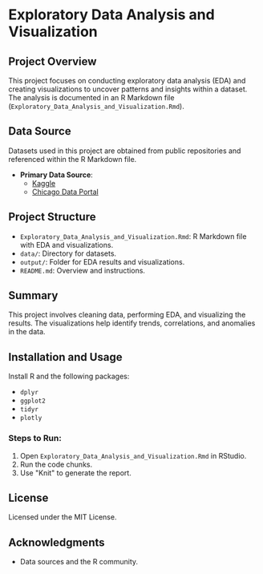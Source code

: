 # Exploratory Data Analysis and Visualization

## Project Overview
This project focuses on conducting exploratory data analysis (EDA) and creating visualizations to uncover patterns and insights within a dataset. The analysis is documented in an R Markdown file (`Exploratory_Data_Analysis_and_Visualization.Rmd`).

## Data Source
Datasets used in this project are obtained from public repositories and referenced within the R Markdown file.

- **Primary Data Source**:
  - [Kaggle](https://www.kaggle.com/)
  - [Chicago Data Portal](https://data.cityofchicago.org/)

## Project Structure
- `Exploratory_Data_Analysis_and_Visualization.Rmd`: R Markdown file with EDA and visualizations.
- `data/`: Directory for datasets.
- `output/`: Folder for EDA results and visualizations.
- `README.md`: Overview and instructions.

## Summary
This project involves cleaning data, performing EDA, and visualizing the results. The visualizations help identify trends, correlations, and anomalies in the data.

## Installation and Usage
Install R and the following packages:

- `dplyr`
- `ggplot2`
- `tidyr`
- `plotly`

### Steps to Run:
1. Open `Exploratory_Data_Analysis_and_Visualization.Rmd` in RStudio.
2. Run the code chunks.
3. Use "Knit" to generate the report.

## License
Licensed under the MIT License.

## Acknowledgments
- Data sources and the R community.
